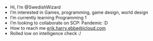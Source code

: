 -  Hi, I’m @SwedishWizard
-  I’m interested in Games, programming, game design, world design
-  I’m currently learning Programming 1
-  I’m looking to collaborate on SCP: Pandemic :D
-  How to reach me erik.harry.ebbe@icloud.com
-  Rolled low on intelligence check :/

